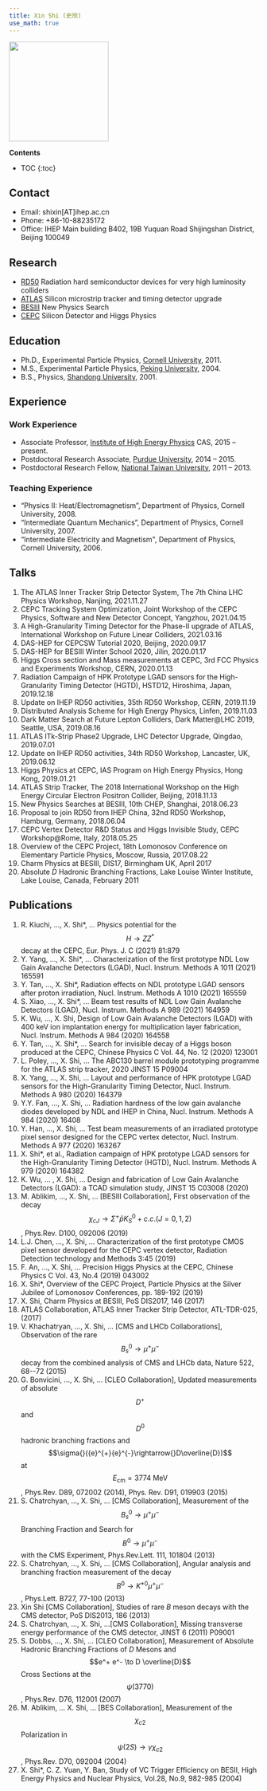 ```yaml
---
title: Xin Shi (史欣)
use_math: true 
---
```


<img src="/images/Xin_Shi.jpg" width="200"/>

**Contents**
* TOC
{:toc}

## Contact 
- Email: shixin[AT]ihep.ac.cn 
- Phone: +86-10-88235172
- Office: IHEP Main building B402, 19B Yuquan Road Shijingshan District, Beijing 100049

## Research 
- [RD50](http://rd50.web.cern.ch) Radiation hard semiconductor devices for very high luminosity colliders 
- [ATLAS](http://atlas.cern) Silicon microstrip tracker and timing detector upgrade 
- [BESIII](http://bes3.ihep.ac.cn) New Physics Search 
- [CEPC](http://cepc.ihep.ac.cn) Silicon Detector and Higgs Physics

## Education
- Ph.D., Experimental Particle Physics, [Cornell University](http://www.cornell.edu), 2011.
- M.S., Experimental Particle Physics, [Peking University](http://www.pku.edu.cn), 2004.
- B.S., Physics, [Shandong University](http://www.sdu.edu.cn), 2001. 


## Experience
   
### Work Experience

- Associate Professor, [Institute of High Energy Physics](http://www.ihep.cas.cn) CAS, 2015 – present.
- Postdoctoral Research Associate, [Purdue University](http://www.purdue.edu), 2014 – 2015.
- Postdoctoral Research Fellow, [National Taiwan University](http://www.ntu.edu.tw), 2011 – 2013.


### Teaching Experience

- “Physics II: Heat/Electromagnetism”, Department of Physics, Cornell University, 2008.
- “Intermediate Quantum Mechanics”, Department of Physics, Cornell University, 2007.
- “Intermediate Electricity and Magnetism", Department of Physics, Cornell University,  2006.

## Talks 

1. The ATLAS Inner Tracker Strip Detector System, The 7th China LHC Physics Workshop, Nanjing, 2021.11.27 
1. CEPC Tracking System Optimization, Joint Workshop of the CEPC Physics, Software and New Detector Concept, Yangzhou, 2021.04.15 
1. A High-Granularity Timing Detector for the Phase-II upgrade of ATLAS, International Workshop on Future Linear Colliders, 2021.03.16   
2. DAS-HEP for CEPCSW Tutorial 2020, Beijing, 2020.09.17 
3. DAS-HEP for BESIII Winter School 2020, Jilin, 2020.01.17 
4. Higgs Cross section and Mass measurements at CEPC, 3rd FCC Physics and Experiments Workshop, CERN, 2020.01.13
5. Radiation Campaign of HPK Prototype LGAD sensors for the High-Granularity Timing Detector (HGTD), HSTD12, Hiroshima, Japan, 2019.12.18
6. Update on IHEP RD50 activities, 35th RD50 Workshop, CERN, 2019.11.19 
7. Distributed Analysis Scheme for High Energy Physics, Linfen, 2019.11.03
8. Dark Matter Search at Future Lepton Colliders, Dark Matter@LHC 2019, Seattle, USA, 2019.08.16
9.  ATLAS ITk-Strip Phase2 Upgrade, LHC Detector Upgrade, Qingdao, 2019.07.01
10. Update on IHEP RD50 activities, 34th RD50 Workshop, Lancaster, UK, 2019.06.12  
11. Higgs Physics at CEPC, IAS Program on High Energy Physics, Hong Kong, 2019.01.21
12. ATLAS Strip Tracker, The 2018 International Workshop on the High Energy Circular Electron Positron Collider, Beijing, 2018.11.13  
13. New Physics Searches at BESIII, 10th CHEP, Shanghai, 2018.06.23 
14. Proposal to join RD50 from IHEP China, 32nd RD50 Workshop, Hamburg, Germany, 2018.06.04 
15. CEPC Vertex Detector R&D Status and Higgs Invisible Study, CEPC Workshop@Rome, Italy, 2018.05.25
16. Overview of the CEPC Project, 18th Lomonosov Conference on Elementary Particle Physics, Moscow, Russia, 2017.08.22  
17. Charm Physics at BESIII, DIS17, Birmingham UK, April 2017
18. Absolute $D$ Hadronic Branching Fractions, Lake Louise Winter Institute, Lake Louise, Canada, February 2011 

## Publications 

1. R. Kiuchi, ..., X. Shi*, ... Physics potential for the $$H\rightarrow ZZ^*$$ decay at the CEPC, Eur. Phys. J. C (2021) 81:879   
2. Y. Yang, ..., X. Shi*, ... Characterization of the first prototype NDL Low Gain Avalanche Detectors (LGAD), Nucl. Instrum. Methods A 1011 (2021) 165591
3. Y. Tan, ..., X. Shi*, Radiation effects on NDL prototype LGAD sensors after proton irradiation, Nucl. Instrum. Methods A 1010 (2021) 165559 
4. S. Xiao, ..., X. Shi*, ... Beam test results of NDL Low Gain Avalanche Detectors (LGAD), Nucl. Instrum. Methods A 989 (2021) 164959 
5. K. Wu, ..., X. Shi, Design of Low Gain Avalanche Detectors (LGAD) with 400 keV ion implantation energy for multiplication layer fabrication, Nucl. Instrum. Methods A 984 (2020) 164558 
6. Y. Tan, ..., X. Shi*, ... Search for invisible decay of a Higgs boson produced at the CEPC, Chinese Physics C Vol. 44, No. 12 (2020) 123001 
7. L. Poley, ..., X. Shi, ... The ABC130 barrel module prototyping programme for the ATLAS strip tracker, 2020 JINST 15 P09004
8. X. Yang, ..., X. Shi, ... Layout and performance of HPK prototype LGAD sensors for the High-Granularity Timing Detector, Nucl. Instrum. Methods A 980 (2020) 164379  
9. Y.Y. Fan, ..., X. Shi, ... Radiation hardness of the low gain avalanche diodes developed by NDL and IHEP in China, Nucl. Instrum. Methods A 984  (2020) 16408 
10. Y. Han, ..., X. Shi, ... Test beam measurements of an irradiated prototype pixel sensor designed for the CEPC vertex detector, Nucl. Instrum. Methods A 977 (2020) 163267  
11. X. Shi*, et al., Radiation campaign of HPK prototype LGAD sensors for the High-Granularity Timing Detector (HGTD), Nucl. Instrum. Methods A 979 (2020) 164382 
12. K. Wu, ... , X. Shi, ... Design and fabrication of Low Gain Avalanche Detectors (LGAD): a TCAD simulation study, JINST 15 C03008 (2020)
13. M. Ablikim, ..., X. Shi, ... [BESIII Collaboration], First observation of the decay $$\chi_{cJ}\to\Sigma^{+}\bar{p}K_S^0 + c.c. (J=0,1,2)$$, Phys.Rev. D100, 092006 (2019)
14. L.J. Chen, ..., X. Shi, ... Characterization of the first prototype CMOS pixel sensor developed for the CEPC vertex detector, Radiation Detection technology and Methods 3:45 (2019) 
15. F. An, ..., X. Shi, ... Precision Higgs Physics at the CEPC, Chinese Physics C  Vol. 43, No.4 (2019) 043002 
16. X. Shi*, Overview of the CEPC Project, Particle Physics at the Silver Jubilee of Lomonosov Conferences, pp. 189-192 (2019) 
17. X. Shi, Charm Physics at BESIII, PoS DIS2017, 146 (2017)
18. ATLAS Collaboration, ATLAS Inner Tracker Strip Detector, ATL-TDR-025, (2017) 
19. V. Khachatryan, ..., X. Shi, ... [CMS and LHCb Collaborations], Observation of the rare $$B_s^0 \to \mu^+ \mu^-$$ decay from the combined analysis of CMS and LHCb  data, Nature 522, 68--72 (2015)
20. G. Bonvicini, ..., X. Shi, ... [CLEO Collaboration], Updated measurements of absolute $${D}^{+}$$ and $${D}^{0}$$ hadronic branching fractions and $$\sigma{}({e}^{+}{e}^{-}\rightarrow{}D\overline{D})$$ at $$E_{\mathrm{cm}}=3774~\mathrm{MeV}$$, Phys.Rev. D89, 072002 (2014), Phys. Rev. D91, 019903 (2015)
21. S. Chatrchyan, ..., X. Shi, ... [CMS Collaboration], Measurement of the $$B_s^0\rightarrow\mu^+\mu^-$$ Branching Fraction and Search for $$B^0\rightarrow\mu^+\mu^-$$ with the CMS Experiment, Phys.Rev.Lett. 111, 101804 (2013) 
23. S. Chatrchyan, ..., X. Shi, ... [CMS Collaboration], Angular analysis and branching fraction measurement of the decay $$B^0 \to K^{*0} \mu^+\mu^-$$, Phys.Lett. B727, 77-100 (2013)
24. Xin Shi [CMS Collaboration], Studies of rare $B$ meson decays with the CMS detector, PoS DIS2013, 186 (2013)
25. S. Chatrchyan, ..., X. Shi, ...[CMS Collaboration], Missing transverse energy performance of the CMS detector, JINST 6 (2011) P09001
26. S. Dobbs, ..., X. Shi, ... [CLEO Collaboration], Measurement of Absolute Hadronic Branching Fractions of $D$ Mesons and $$e^+ e^- \to D \overline{D}$$ Cross Sections at the $$\psi(3770)$$, Phys.Rev. D76, 112001 (2007)
27. M. Ablikim, ... X. Shi, ... [BES Collaboration], Measurement of the $$\chi_{c2}$$ Polarization in $$\psi(2S)\to\gamma\chi_{c2}$$, Phys.Rev. D70, 092004 (2004)
28. X. Shi*, C. Z. Yuan, Y. Ban, Study of VC Trigger Efficiency on BESII, High Energy Physics and Nuclear Physics, Vol.28, No.9, 982-985 (2004)